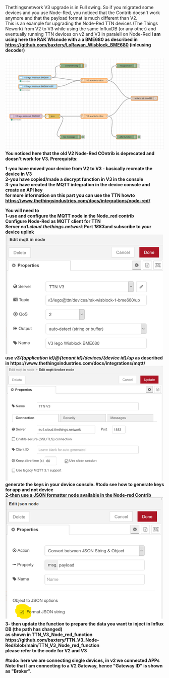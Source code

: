 Thethingsnetwork V3 upgrade is in Full swing. So if you migrated some devices and you use Node-Red, you noticed that the Contrib doesn't work anymore and that the payload format is much different than V2.<br>This is an example for upgrading the Node-Red TTN devices (The Things Nework) from V2 to V3 while using the same InfluxDB (or any other) and eventually running TTN devices on v2 and V3 in paralell on Node-Red<b>
 I am using here the RAK WIsnode with a a BME680 as described in https://github.com/baxtery/LoRawan_Wisblock_BME680 (inlcusing decoder)
<br><br>
 <img src="images/Node-Red_v2_v3_ttn.png" alt="Upgrade TTN nodes from V2 to V3 on Node-Red"> 
 <br>
 You noticed here that the old V2 Node-Red COntrib is deprecated and doesn't work for V3.
 Prerequisits:<p>
1-you have moved your device from V2 to V3 - basically recreate the device in V3<br>
2-you have copied/made a decrypt function in V3 in the console<br>
3-you have created the MQTT integration in the device console and create an API key <br>
 for more information on this part you can use the TTN howto https://www.thethingsindustries.com/docs/integrations/node-red/
 </p>
 <p>
 You will need to<br>1-use and configure the MQTT node in the Node_red contrib<br>Configure Node-Red as MQTT client for TTN <br>Server <i>eu1.cloud.thethings.network</i> Port <i>1883</i>and subscribe to your device uplink<br>
  <img src="images/create_mqtt_broker_ttn_v3_up.png" alt="Configure the TTN MQTT Broker" width="500"><br>
  use <i>v3/{application id}@{tenant id}/devices/{device id}/up</i> as described in https://www.thethingsindustries.com/docs/integrations/mqtt/<br>
  <img src="images/create_mqtt_broker_api_keys.png" alt="Configure the API Keys for you Device" width="500"><br>
  generate the keys in your device console. #todo see how to generate keys for app and not device<br>
  2-then use a JSON formatter node available in the Node-red Contrib<br>
   <img src="images/Json_node.png" alt="Parse MQTT into JSON" width="500"><br>
 3- then update the function to prepare the data you want to inject in Influx DB (the path has changed)<br>
  as shown in TTN_V3_Node_red_function https://github.com/baxtery/TTN_V3_Node-Red/blob/main/TTN_V3_Node_red_function<br>
 please refer to the code for V2 and V3</p>
 #todo: here we are connecting single devices, in v2 we connected APPs<br>Note that I am connecting to a V2 Gateway, hence "Gateway ID" is shown as "Broker". 
